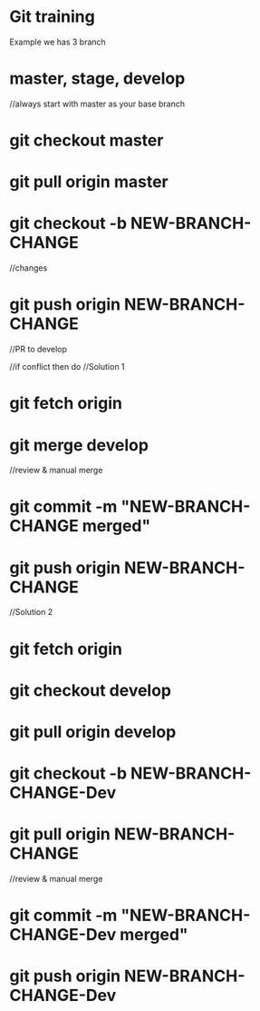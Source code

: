 # Git training
Example we has 3 branch
# master, stage, develop
//always start with master as your base branch
# git checkout master
# git pull origin master
# git checkout -b NEW-BRANCH-CHANGE
//changes 
# git push origin NEW-BRANCH-CHANGE

//PR to develop

//if conflict then do
//Solution 1
# git fetch origin
# git merge develop
//review & manual merge
# git commit -m "NEW-BRANCH-CHANGE merged"
# git push origin NEW-BRANCH-CHANGE

//Solution 2
# git fetch origin
# git checkout develop
# git pull origin develop
# git checkout -b NEW-BRANCH-CHANGE-Dev
# git pull origin NEW-BRANCH-CHANGE
//review & manual merge
# git commit -m "NEW-BRANCH-CHANGE-Dev merged"
# git push origin NEW-BRANCH-CHANGE-Dev
